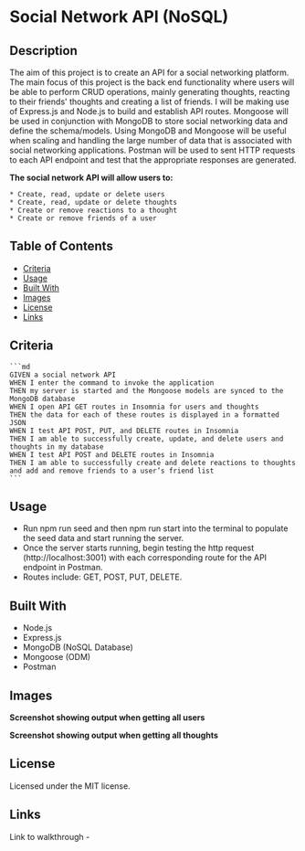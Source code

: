 # Social Network API (NoSQL)

## Description 

The aim of this project is to create an API for a social networking platform. The main focus of this project is the back end functionality where users will be able to perform CRUD operations, mainly generating thoughts, reacting to their friends' thoughts and creating a list of friends. I will be making use of Express.js and Node.js to build and establish API routes. Mongoose will be used in conjunction with MongoDB to store social networking data and define the schema/models. Using MongoDB and Mongoose will be useful when scaling and handling the large number of data that is associated with social networking applications. Postman will be used to sent HTTP requests to each API endpoint and test that the appropriate responses are generated.

**The social network API will allow users to:** 

    * Create, read, update or delete users
    * Create, read, update or delete thoughts
    * Create or remove reactions to a thought 
    * Create or remove friends of a user

## Table of Contents 

* [Criteria](#criteria)
* [Usage](#usage)
* [Built With](#built-with)
* [Images](#images)
* [License](#license)
* [Links](#links)

## Criteria

    ```md
    GIVEN a social network API
    WHEN I enter the command to invoke the application
    THEN my server is started and the Mongoose models are synced to the MongoDB database
    WHEN I open API GET routes in Insomnia for users and thoughts
    THEN the data for each of these routes is displayed in a formatted JSON
    WHEN I test API POST, PUT, and DELETE routes in Insomnia
    THEN I am able to successfully create, update, and delete users and thoughts in my database
    WHEN I test API POST and DELETE routes in Insomnia
    THEN I am able to successfully create and delete reactions to thoughts and add and remove friends to a user’s friend list
    ```

## Usage 

* Run npm run seed and then npm run start into the terminal to populate the seed data and start running the server. 
* Once the server starts running, begin testing the http request (http://localhost:3001) with each corresponding route for the API endpoint in Postman. 
* Routes include: GET, POST, PUT, DELETE.  

## Built With 

* Node.js
* Express.js
* MongoDB (NoSQL Database)
* Mongoose (ODM)
* Postman 

## Images 

**Screenshot showing output when getting all users** 




**Screenshot showing output when getting all thoughts**



## License 

Licensed under the MIT license.

## Links 

Link to walkthrough - 
